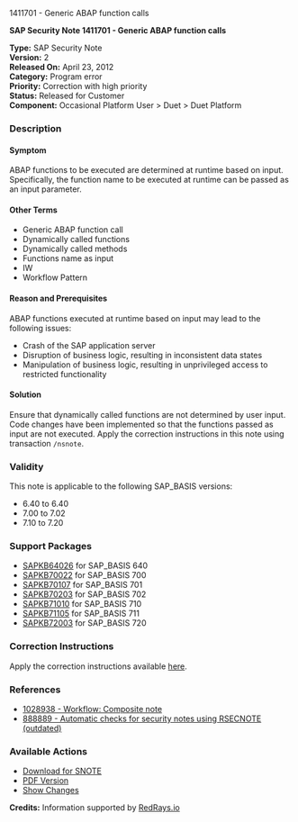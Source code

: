 1411701 - Generic ABAP function calls

**SAP Security Note 1411701 - Generic ABAP function calls**

**Type:** SAP Security Note  
**Version:** 2  
**Released On:** April 23, 2012  
**Category:** Program error  
**Priority:** Correction with high priority  
**Status:** Released for Customer  
**Component:** Occasional Platform User > Duet > Duet Platform

### Description

#### Symptom
ABAP functions to be executed are determined at runtime based on input. Specifically, the function name to be executed at runtime can be passed as an input parameter.

#### Other Terms
- Generic ABAP function call
- Dynamically called functions
- Dynamically called methods
- Functions name as input
- IW
- Workflow Pattern

#### Reason and Prerequisites
ABAP functions executed at runtime based on input may lead to the following issues:
- Crash of the SAP application server
- Disruption of business logic, resulting in inconsistent data states
- Manipulation of business logic, resulting in unprivileged access to restricted functionality

#### Solution
Ensure that dynamically called functions are not determined by user input. Code changes have been implemented so that the functions passed as input are not executed. Apply the correction instructions in this note using transaction `/nsnote`.

### Validity
This note is applicable to the following SAP_BASIS versions:
- 6.40 to 6.40
- 7.00 to 7.02
- 7.10 to 7.20

### Support Packages
- [SAPKB64026](https://me.sap.com/supportpackage/SAPKB64026) for SAP_BASIS 640
- [SAPKB70022](https://me.sap.com/supportpackage/SAPKB70022) for SAP_BASIS 700
- [SAPKB70107](https://me.sap.com/supportpackage/SAPKB70107) for SAP_BASIS 701
- [SAPKB70203](https://me.sap.com/supportpackage/SAPKB70203) for SAP_BASIS 702
- [SAPKB71010](https://me.sap.com/supportpackage/SAPKB71010) for SAP_BASIS 710
- [SAPKB71105](https://me.sap.com/supportpackage/SAPKB71105) for SAP_BASIS 711
- [SAPKB72003](https://me.sap.com/supportpackage/SAPKB72003) for SAP_BASIS 720

### Correction Instructions
Apply the correction instructions available [here](https://me.sap.com/corrins/0001411701/41).

### References
- [1028938 - Workflow: Composite note](https://me.sap.com/notes/1028938)
- [888889 - Automatic checks for security notes using RSECNOTE (outdated)](https://me.sap.com/notes/888889)

### Available Actions
- [Download for SNOTE](https://notesdownloads.sap.com/note/0040000008623872017)
- [PDF Version](https://userapps.support.sap.com/sap/support/sfm/notes/print/0001411701?language=en-US&token=B5E60D0AEE78FBB71DA2A9158A13A598)
- [Show Changes](https://me.sap.com/notesLatestChanges/0001411701/E/diff)

**Credits:** Information supported by [RedRays.io](https://redrays.io)